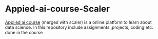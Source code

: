 # Appied-ai-course-Scaler
<a href="https://www.appliedaicourse.com/course/11/Applied-Machine-learning-course">Applied ai course</a> (merged with scaler) is a online platform to learn about data science. In this repository include assignments ,projects, coding etc. done in the course

<!--

<h2> Contents</h2>
<hr>
<ol>
        <li>Lorem ipsum dolor sit amet, consectetur adipisicing elit. Eaque, saepe.</li>
        <li>Lorem ipsum dolor sit amet, consectetur adipisicing elit. Eaque, saepe.</li>
        <li>Lorem ipsum dolor sit amet, consectetur adipisicing elit. Eaque, saepe.</li>
        <li>Lorem ipsum dolor sit amet, consectetur adipisicing elit. Eaque, saepe.</li>
        <li>Lorem ipsum dolor sit amet, consectetur adipisicing elit. Eaque, saepe.</li>
    </ol>
-->
